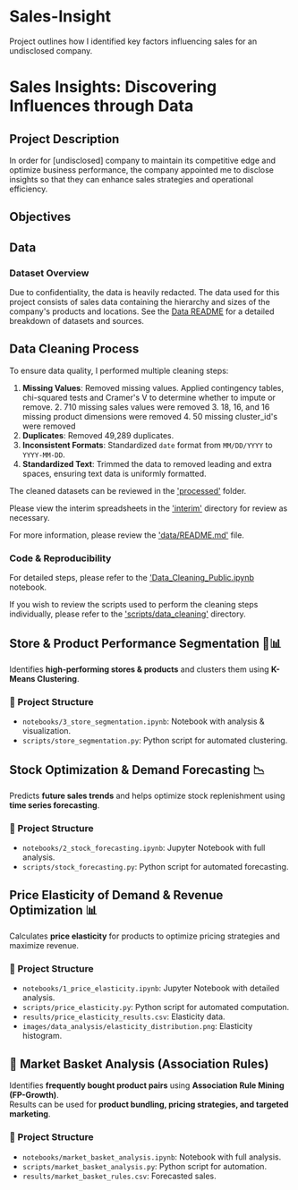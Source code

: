 # Sales-Insight
Project outlines how I identified key factors influencing sales for an undisclosed company.

# Sales Insights: Discovering Influences through Data

## Project Description

In order for [undisclosed] company to maintain its competitive edge and optimize business performance, the company appointed me to disclose insights so that they can enhance sales strategies and operational efficiency. 

## Objectives

## Data

### Dataset Overview 
Due to confidentiality, the data is heavily redacted. The data used for this project consists of sales data containing the hierarchy and sizes of the company's products and locations. 
See the [Data README](data/README.md) for a detailed breakdown of datasets and sources. 

## Data Cleaning Process

To ensure data quality, I performed multiple cleaning steps:
1. **Missing Values**: Removed missing values. Applied contingency tables, chi-squared tests and Cramer's V to determine whether to impute or remove. 
   2. 710 missing sales values were removed
   3. 18, 16, and 16 missing product dimensions were removed
   4. 50 missing cluster_id's were removed
2. **Duplicates**: Removed 49,289 duplicates. 
3. **Inconsistent Formats**: Standardized `date` format from `MM/DD/YYYY` to `YYYY-MM-DD`.
4. **Standardized Text**: Trimmed the data to removed leading and extra spaces, ensuring text data is uniformly formatted. 

The cleaned datasets can be reviewed in the ['processed'](data/processed) folder.

Please view the interim spreadsheets in the ['interim'](data/interim) directory for review as necessary. 

For more information, please review the ['data/README.md'](data/README.md) file. 

### Code & Reproducibility 
For detailed steps, please refer to the ['Data_Cleaning_Public.ipynb](notebooks/Data_Cleaning_Public.ipynb) notebook. 

If you wish to review the scripts used to perform the cleaning steps individually, please refer to the ['scripts/data_cleaning'](scripts/data_cleaning) directory. 

## Store & Product Performance Segmentation 🏬📊

Identifies **high-performing stores & products** and clusters them using **K-Means Clustering**.

### 📂 Project Structure
- `notebooks/3_store_segmentation.ipynb`: Notebook with analysis & visualization.
- `scripts/store_segmentation.py`: Python script for automated clustering.

## Stock Optimization & Demand Forecasting 📉

Predicts **future sales trends** and helps optimize stock replenishment using **time series forecasting**.

### 📂 Project Structure
- `notebooks/2_stock_forecasting.ipynb`: Jupyter Notebook with full analysis.
- `scripts/stock_forecasting.py`: Python script for automated forecasting.

## Price Elasticity of Demand & Revenue Optimization 📊

Calculates **price elasticity** for products to optimize pricing strategies and maximize revenue.

### 📂 Project Structure
- `notebooks/1_price_elasticity.ipynb`: Jupyter Notebook with detailed analysis.
- `scripts/price_elasticity.py`: Python script for automated computation.
- `results/price_elasticity_results.csv`: Elasticity data.
- `images/data_analysis/elasticity_distribution.png`: Elasticity histogram.

## 🛒 Market Basket Analysis (Association Rules)

Identifies **frequently bought product pairs** using **Association Rule Mining (FP-Growth)**.  
Results can be used for **product bundling, pricing strategies, and targeted marketing**.

### 📂 Project Structure
- `notebooks/market_basket_analysis.ipynb`: Notebook with full analysis.
- `scripts/market_basket_analysis.py`: Python script for automation.
- `results/market_basket_rules.csv`: Forecasted sales.

